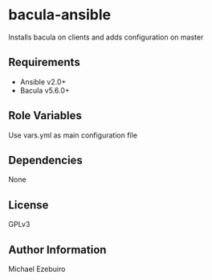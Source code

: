 # bacula-ansible

Installs bacula on clients and adds configuration on master


Requirements
------------

- Ansible v2.0+
- Bacula v5.6.0+

Role Variables
--------------

Use vars.yml as main configuration file

Dependencies
------------

None

License
-------

GPLv3

Author Information
------------------

Michael Ezebuiro
